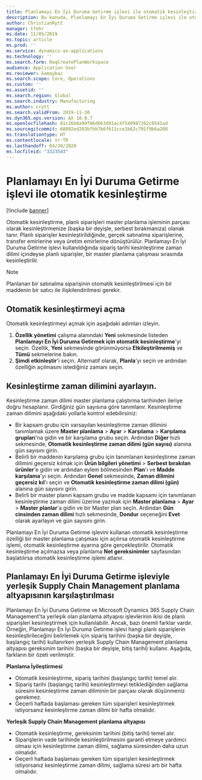 ```yaml
---
title: Planlamayı En İyi Duruma Getirme işlevi ile otomatik kesinleştirme
description: Bu konuda, Planlamayı En İyi Duruma Getirme işlevi ile otomatik kesinleştirmenin nasıl kullanılacağı açıklanmaktadır.
author: ChristianRytt
manager: tfehr
ms.date: 11/05/2019
ms.topic: article
ms.prod: ''
ms.service: dynamics-ax-applications
ms.technology: ''
ms.search.form: ReqCreatePlanWorkspace
audience: Application User
ms.reviewer: kamaybac
ms.search.scope: Core, Operations
ms.custom: ''
ms.assetid: ''
ms.search.region: Global
ms.search.industry: Manufacturing
ms.author: crytt
ms.search.validFrom: 2019-11-30
ms.dyn365.ops.version: AX 10.0.7
ms.openlocfilehash: 81c26b8a99f86d663d91ac4f549987262c0541ad
ms.sourcegitcommit: 68092ed283bfbb7b6f611cce1b62c791f9b6a208
ms.translationtype: HT
ms.contentlocale: tr-TR
ms.lasthandoff: 04/30/2020
ms.locfileid: "3323543"
---
```

# <a name="auto-firming-with-planning-optimization"></a>Planlamayı En İyi Duruma Getirme işlevi ile otomatik kesinleştirme

[!include [banner](../../includes/banner.md)]

Otomatik kesinleştirme, planlı siparişleri master planlama işleminin parçası olarak kesinleştirmenize (başka bir deyişle, serbest bırakmanıza) olanak tanır. Planlı siparişler kesinleştirildiğinde, gerçek satınalma siparişlerine, transfer emirlerine veya üretim emirlerine dönüştürülür. Planlamayı En İyi Duruma Getirme işlevi kullanıldığında sipariş tarihi kesinleştirme zaman dilimi içindeyse planlı siparişler, bir master planlama çalışması sırasında kesinleştirilir.

> [!NOTE]
> Planlanan bir satınalma siparişinin otomatik kesinleştirilmesi için bir maddenin bir satıcı ile ilişkilendirilmesi gerekir.

## <a name="turn-on-auto-firming"></a>Otomatik kesinleştirmeyi açma

Otomatik kesinleştirmeyi açmak için aşağıdaki adımları izleyin.

1. **Özellik yönetimi** çalışma alanındaki **Yeni** sekmesinde listeden **Planlamayı En İyi Duruma Getirmek için otomatik kesinleştirme**'yi seçin. Özellik, **Yeni** sekmesinde görünmüyorsa **Etkileştirilmemiş** ve **Tümü** sekmelerine bakın.
1. **Şimdi etkinleştir**'i seçin. Alternatif olarak, **Planla**'yı seçin ve ardından özelliğin açılmasını istediğiniz zamanı seçin.

## <a name="set-up-the-firming-time-fence"></a>Kesinleştirme zaman dilimini ayarlayın.

Kesinleştirme zaman dilimi master planlama çalıştırma tarihinden ileriye doğru hesaplanır. Girdiğiniz gün sayısına göre tanımlanır. Kesinleştirme zaman dilimini aşağıdaki yollarla kontrol edebilirsiniz:

- Bir kapsam grubu için varsayılan kesinleştirme zaman dilimini tanımlamak üzere **Master planlama** \> **Ayar** \> **Karşılama** \> **Karşılama grupları**'na gidin ve bir karşılama grubu seçin. Ardından **Diğer** hızlı sekmesinde, **Otomatik kesinleştirme zaman dilimi (gün sayısı)** alanına gün sayısını girin.
- Belirli bir maddenin karşılama grubu için tanımlanan kesinleştirme zaman dilimini geçersiz kılmak için **Ürün bilgileri yönetimi** \> **Serbest bırakılan ürünler**'e gidin ve ardından eylem bölmesinden **Plan**'ı ve **Madde karşılama**'yı seçin. Ardından **Genel** sekmesinde, **Zaman dilimini geçersiz kıl**'ı seçin ve **Otomatik kesinleştirme zaman dilimi (gün)** alanına gün sayısını girin.
- Belirli bir master planın kapsam grubu ve madde kapsamı için tanımlanan kesinleştirme zaman dilimi üzerine yazmak için **Master planlama** \> **Ayar** \> **Master planlar**'a gidin ve bir Master plan seçin. Ardından **Gün cinsinden zaman dilimi** hızlı sekmesinde, **Dondur** seçeneğini **Evet** olarak ayarlayın ve gün sayısını girin.

Planlamayı En İyi Duruma Getirme işlevini kullanan otomatik kesinleştirme özelliği bir master planlama çalışması için açılırsa otomatik kesinleştirme işlemi, otomatik kesinleştirme ayarına göre gerçekleştirilir. Otomatik kesinleştirme açılmazsa veya planlama **Net gereksinimler** sayfasından başlatılırsa otomatik kesinleştirme işlemi atlanır.

## <a name="planning-optimization-vs-the-built-in-supply-chain-management-planning-engine"></a>Planlamayı En İyi Duruma Getirme işleviyle yerleşik Supply Chain Management planlama altyapısının karşılaştırılması

Planlamayı En İyi Duruma Getirme ve Microsoft Dynamics 365 Supply Chain Management'ta yerleşik olan planlama altyapısı işlevlerinin ikisi de planlı siparişleri kesinleştirmek için kullanılabilir. Ancak, bazı önemli farklar vardır. Örneğin, Planlamayı En İyi Duruma Getirme işlevi hangi planlı siparişlerin kesinleştirileceğini belirlemek için sipariş tarihini (başka bir deyişle, başlangıç tarihi) kullanırken yerleşik Supply Chain Management planlama altyapısı gereksinim tarihini (başka bir deyişle, bitiş tarihi) kullanır. Aşağıda, farkların bir özeti verilmiştir.

**Planlama İyileştirmesi**

- Otomatik kesinleştirme, sipariş tarihini (başlangıç tarihi) temel alır.
- Sipariş tarihi (başlangıç tarihi) kesinleştirmeyi tetiklediğinden sağlama süresini kesinleştirme zaman diliminin bir parçası olarak düşünmeniz gerekmez.
- Geçerli haftada başlaması gereken tüm siparişleri kesinleştirmek istiyorsanız kesinleştirme zaman dilimi bir hafta olmalıdır.

**Yerleşik Supply Chain Management planlama altyapısı**

- Otomatik kesinleştirme, gereksinim tarihini (bitiş tarihi) temel alır.
- Siparişlerin vade tarihinde kesinleştirilmesini garanti etmeye yardımcı olması için kesinleştirme zaman dilimi, sağlama süresinden daha uzun olmalıdır.
- Geçerli haftada başlaması gereken tüm siparişleri kesinleştirmek istiyorsanız kesinleştirme zaman dilimi, sağlama süresi artı bir hafta olmalıdır.
